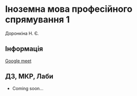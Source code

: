 # Іноземна мова професійного спрямування 1

Доронкіна Н. Є.

## Інформація

[Google meet](https://meet.google.com/ops-juet-dsy)

## ДЗ, МКР, Лаби

* Coming soon...